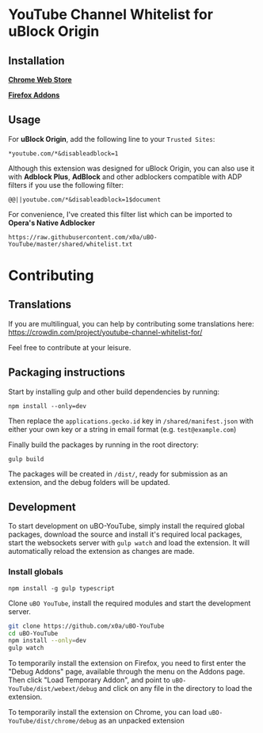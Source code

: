 # YouTube Channel Whitelist for uBlock Origin


## Installation

[**Chrome Web Store**](https://chrome.google.com/webstore/detail/youtube-channel-whitelist/pbgojokkgbikdofpgphemhldcbaejfog?)

[**Firefox Addons**](https://addons.mozilla.org/en-US/firefox/addon/youtube-channel-whitelist/)

## Usage
For **uBlock Origin**, add the following line to your `Trusted Sites`:

    *youtube.com/*&disableadblock=1

Although this extension was designed for uBlock Origin, you can also use it with **Adblock Plus**, **AdBlock** and other adblockers compatible with ADP filters if you use the following filter:

    @@||youtube.com/*&disableadblock=1$document

For convenience, I've created this filter list which can be imported to **Opera's Native Adblocker**

    https://raw.githubusercontent.com/x0a/uBO-YouTube/master/shared/whitelist.txt

# Contributing

## Translations

If you are multilingual, you can help by contributing some translations here: 
https://crowdin.com/project/youtube-channel-whitelist-for/

Feel free to contribute at your leisure.

## Packaging instructions
Start by installing gulp and other build dependencies by running:

    npm install --only=dev

Then replace the ```applications.gecko.id``` key in ```/shared/manifest.json``` with either your own key or a string in email format (e.g. `test@example.com`)

Finally build the packages by running in the root directory:

    gulp build

The packages will be created in ```/dist/```, ready for submission as an extension, and the debug folders will be updated.

## Development
To start development on uBO-YouTube, simply install the required global packages, download the source and install it's required local packages, start the websockets server with `gulp watch` and load the extension. It will automatically reload the extension as changes are made.
### Install globals

    npm install -g gulp typescript

Clone `uBO YouTube`, install the required modules and start the development server.
```sh 
git clone https://github.com/x0a/uBO-YouTube
cd uBO-YouTube
npm install --only=dev
gulp watch
```
To temporarily install the extension on Firefox, you need to first enter the "Debug Addons" page, available through the menu on the Addons page. Then click "Load Temporary Addon", and point to `uBO-YouTube/dist/webext/debug` and click on any file in the directory to load the extension.

To temporarily install the extension on Chrome, you can load `uBO-YouTube/dist/chrome/debug` as an unpacked extension
